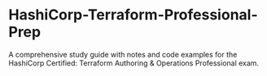 # HashiCorp-Terraform-Professional-Prep
A comprehensive study guide with notes and code examples for the HashiCorp Certified: Terraform Authoring &amp; Operations Professional exam.
